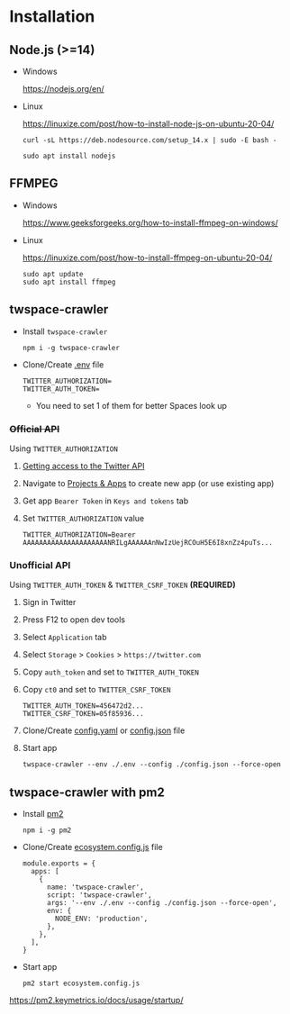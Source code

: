 # Installation

## Node.js (>=14)

- Windows

  <https://nodejs.org/en/>

- Linux

  <https://linuxize.com/post/how-to-install-node-js-on-ubuntu-20-04/>

  ```
  curl -sL https://deb.nodesource.com/setup_14.x | sudo -E bash -
  ```

  ```
  sudo apt install nodejs
  ```

## FFMPEG

- Windows

  <https://www.geeksforgeeks.org/how-to-install-ffmpeg-on-windows/>

- Linux

  <https://linuxize.com/post/how-to-install-ffmpeg-on-ubuntu-20-04/>

  ```
  sudo apt update
  sudo apt install ffmpeg
  ```

## twspace-crawler

- Install `twspace-crawler`

  ```
  npm i -g twspace-crawler
  ```

- Clone/Create [.env](.env.example) file

  ```
  TWITTER_AUTHORIZATION=
  TWITTER_AUTH_TOKEN=
  ```

  - You need to set 1 of them for better Spaces look up

### ~~Official API~~

Using `TWITTER_AUTHORIZATION`

  1. [Getting access to the Twitter API](https://developer.twitter.com/en/docs/twitter-api/getting-started/getting-access-to-the-twitter-api)
  1. Navigate to [Projects & Apps](https://developer.twitter.com/en/portal/projects-and-apps) to create new app (or use existing app)
  1. Get app `Bearer Token` in `Keys and tokens` tab
  1. Set `TWITTER_AUTHORIZATION` value

      ```
      TWITTER_AUTHORIZATION=Bearer AAAAAAAAAAAAAAAAAAAAANRILgAAAAAAnNwIzUejRCOuH5E6I8xnZz4puTs...
      ```

### Unofficial API

Using `TWITTER_AUTH_TOKEN` & `TWITTER_CSRF_TOKEN` **(REQUIRED)**

  1. Sign in Twitter
  1. Press F12 to open dev tools
  1. Select `Application` tab
  1. Select `Storage` > `Cookies` > `https://twitter.com`
  1. Copy `auth_token` and set to `TWITTER_AUTH_TOKEN`
  1. Copy `ct0` and set to `TWITTER_CSRF_TOKEN`

      ```
      TWITTER_AUTH_TOKEN=456472d2...
      TWITTER_CSRF_TOKEN=05f85936...
      ```

  1. Clone/Create [config.yaml](config.example.yaml) or [config.json](config.example.json) file

  1. Start app

      ```
      twspace-crawler --env ./.env --config ./config.json --force-open
      ```

## twspace-crawler with pm2

- Install [pm2](https://pm2.keymetrics.io/)

  ```
  npm i -g pm2
  ```

- Clone/Create [ecosystem.config.js](ecosystem.config.js) file

  ```
  module.exports = {
    apps: [
      {
        name: 'twspace-crawler',
        script: 'twspace-crawler',
        args: '--env ./.env --config ./config.json --force-open',
        env: {
          NODE_ENV: 'production',
        },
      },
    ],
  }
  ```

- Start app

  ```
  pm2 start ecosystem.config.js
  ```

<https://pm2.keymetrics.io/docs/usage/startup/>
